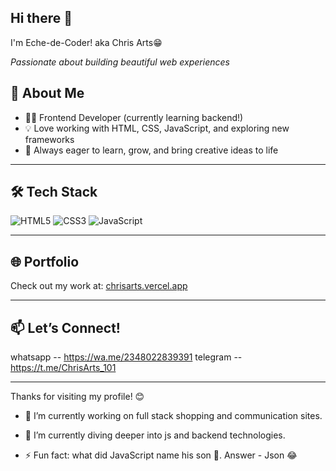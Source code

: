 ## **Hi there 👋**
I'm Eche-de-Coder! aka Chris Arts😁

*Passionate about building beautiful web experiences*



## 🌟 **About Me**

- 👨‍💻 Frontend Developer (currently learning backend!)
- 💡 Love working with HTML, CSS, JavaScript, and exploring new frameworks
- 🚀 Always eager to learn, grow, and bring creative ideas to life

---

## 🛠️ **Tech Stack**

![HTML5](https://img.shields.io/badge/-HTML5-333?style=flat&logo=html5)
![CSS3](https://img.shields.io/badge/-CSS3-333?style=flat&logo=css3)
![JavaScript](https://img.shields.io/badge/-JavaScript-333?style=flat&logo=javascript)
<!-- Add more frameworks or tools as you learn them! -->

---

## 🌐 **Portfolio**

Check out my work at: [chrisarts.vercel.app](https://chrisarts.vercel.app)

---

## 📫 **Let’s Connect!**

whatsapp -- https://wa.me/2348022839391
telegram -- https://t.me/ChrisArts_101

---

Thanks for visiting my profile! 😊

- 🔭 I’m currently working on full stack shopping and communication sites.
- 🌱 I’m currently diving deeper into js and backend technologies.

- ⚡ Fun fact: what did JavaScript name his son 🙂.
  Answer - Json 😂

